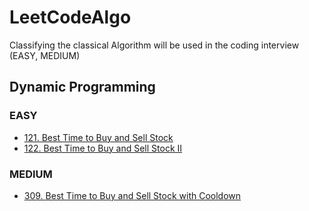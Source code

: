 # LeetCodeAlgo
Classifying the classical Algorithm will be used in the coding interview (EASY, MEDIUM)

## Dynamic Programming
### EASY
* [121. Best Time to Buy and Sell Stock](https://github.com/Chu-Wx/LeetCodeAlgo/blob/main/File/121.py)
* [122. Best Time to Buy and Sell Stock II](https://github.com/Chu-Wx/LeetCodeAlgo/blob/main/File/122.py)

### MEDIUM

* [309. Best Time to Buy and Sell Stock with Cooldown](https://github.com/Chu-Wx/LeetCodeAlgo/blob/main/File/309.py)
